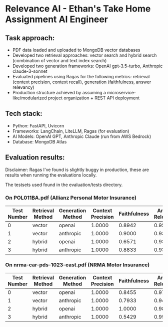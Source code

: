 

# Relevance AI - Ethan's Take Home Assignment AI Engineer 

## Task approach:
- PDF data loaded and uploaded to MongoDB vector databases
- Developed two retrieval approaches: vector search and hybrid search (combination of vector and text index search)
- Developed two generation frameworks: OpenAI gpt-3.5-turbo, Anthropic claude-3-sonnet 
- Evaluated pipelines using Ragas for the following metrics: retrieval (context precision, context recall), generation (faithfulness, answer relevancy)
- Production structure achieved by assuming a microservice-like/modularized project organization + REST API deployment

## Tech stack:
- Python: FastAPI, Uvicorn
- Frameworks: LangChain, LiteLLM, Ragas (for evaluation)
- AI Models: OpenAI GPT, Anthropic Claude (run from AWS Bedrock)
- Database: MongoDB Atlas

## Evaluation results: 
Disclaimer: Ragas I've found is slightly buggy in production, these are results when running the evaluations locally. 

The testsets used found in the evaluation/tests directory.

### On POL011BA.pdf (Allianz Personal Motor Insurance)

| Test Number | Retrieval Method | Generation Method | Context Precision | Faithfulness | Answer Relevancy | Context Recall |
|-------------|------------------|-------------------|-------------------|--------------|------------------|----------------|
| 0           | vector           | openai            | 1.0000            | 0.8942       | 0.9567           | 0.8000         |
| 1           | vector           | anthropic         | 1.0000            | 0.9000       | 0.9348           | 0.8000         |
| 2           | hybrid           | openai            | 1.0000            | 0.6571       | 0.9307           | 0.8750         |
| 3           | hybrid           | anthropic         | 1.0000            | 0.8833       | 0.9381           | 0.9000         |

### On nrma-car-pds-1023-east.pdf (NRMA Motor Insurance)

| Test Number | Retrieval Method | Generation Method | Context Precision | Faithfulness | Answer Relevancy | Context Recall |
|-------------|------------------|-------------------|-------------------|--------------|------------------|----------------|
| 0           | vector           | openai            | 1.0000            | 0.8455       | 0.9743           | 0.6667         |
| 1           | vector           | anthropic         | 1.0000            | 0.7933       | 0.9469           | 0.6667         |
| 2           | hybrid           | openai            | 1.0000            | 1.0000       | 0.9824           | 0.4167         |
| 3           | hybrid           | anthropic         | 1.0000            | 0.5429       | 0.9595           | 0.7667         |
